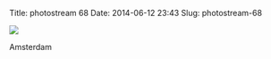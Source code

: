 Title: photostream 68
Date: 2014-06-12 23:43
Slug: photostream-68

[![](http://martinfowler.com/photos/68.jpg)](http://martinfowler.com/photos/68.html)

</p>

</p>

Amsterdam

</p>

